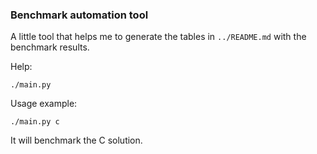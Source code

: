 ### Benchmark automation tool

A little tool that helps me to generate the
tables in `../README.md` with the benchmark results.

Help:

    ./main.py

Usage example:

    ./main.py c

It will benchmark the C solution.
